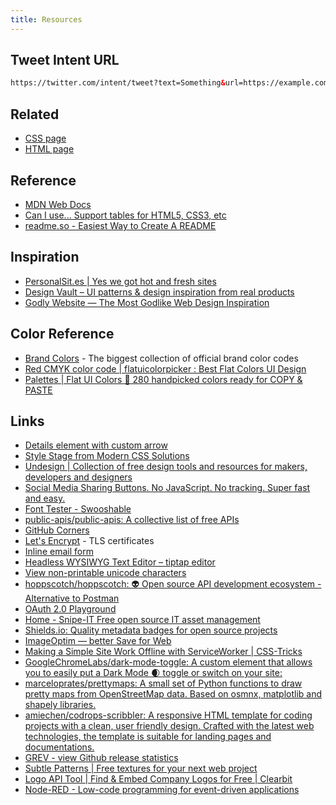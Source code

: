 ```yaml
---
title: Resources
---
```


## Tweet Intent URL

```html
https://twitter.com/intent/tweet?text=Something&url=https://example.com
```

## Related

- [CSS page](/webdev/css/)
- [HTML page](/webdev/html/)

## Reference

- [MDN Web Docs](https://developer.mozilla.org/en-US/)
- [Can I use... Support tables for HTML5, CSS3, etc](https://caniuse.com/)
- [readme.so - Easiest Way to Create A README](https://readme.so/)

## Inspiration

- [PersonalSit.es | Yes we got hot and fresh sites](https://personalsit.es/)
- [Design Vault – UI patterns & design inspiration from real products](https://designvault.io/)
- [Godly Website — The Most Godlike Web Design Inspiration](https://godly.website/)

## Color Reference

- [Brand Colors](https://brandcolors.net) - The biggest collection of official brand color codes
- [Red CMYK color code | flatuicolorpicker : Best Flat Colors UI Design](https://www.flatuicolorpicker.com/)
- [Palettes | Flat UI Colors 🎨 280 handpicked colors ready for COPY & PASTE](https://flatuicolors.com/)

## Links

- [Details element with custom arrow](https://codepen.io/NielsVoogt/details/YbaNPd)
- [Style Stage from Modern CSS Solutions](https://stylestage.dev/)
- [Undesign | Collection of free design tools and resources for makers, developers and designers](https://undesign.learn.uno/)
- [Social Media Sharing Buttons. No JavaScript. No tracking. Super fast and easy.](https://sharingbuttons.io/)
- [Font Tester - Swooshable](https://swooshable.com/fonttester)
- [public-apis/public-apis: A collective list of free APIs](https://github.com/public-apis/public-apis)
- [GitHub Corners](https://tholman.com/github-corners/)
- [Let's Encrypt](https://letsencrypt.org/) - TLS certificates
- [Inline email form](https://daviddarnes.github.io/inline-email-form/)
- [Headless WYSIWYG Text Editor – tiptap editor](https://www.tiptap.dev/)
- [View non-printable unicode characters](https://www.soscisurvey.de/tools/view-chars.php)
- [hoppscotch/hoppscotch: 👽 Open source API development ecosystem - Alternative to Postman](https://github.com/hoppscotch/hoppscotch)
- [OAuth 2.0 Playground](https://www.oauth.com/playground/)
- [Home - Snipe-IT Free open source IT asset management](https://snipeitapp.com/)
- [Shields.io: Quality metadata badges for open source projects](https://shields.io/)
- [ImageOptim — better Save for Web](https://imageoptim.com/mac)
- [Making a Simple Site Work Offline with ServiceWorker | CSS-Tricks](https://css-tricks.com/serviceworker-for-offline/)
- [GoogleChromeLabs/dark-mode-toggle: A custom element that allows you to easily put a Dark Mode 🌒 toggle or switch on your site:](https://github.com/GoogleChromeLabs/dark-mode-toggle)
- [marceloprates/prettymaps: A small set of Python functions to draw pretty maps from OpenStreetMap data. Based on osmnx, matplotlib and shapely libraries.](https://github.com/marceloprates/prettymaps)
- [amiechen/codrops-scribbler: A responsive HTML template for coding projects with a clean, user friendly design. Crafted with the latest web technologies, the template is suitable for landing pages and documentations.](https://github.com/amiechen/codrops-scribbler)
- [GREV - view Github release statistics](https://hanadigital.github.io/grev/)
- [Subtle Patterns | Free textures for your next web project](https://www.toptal.com/designers/subtlepatterns/thumbnail-view/)
- [Logo API Tool | Find & Embed Company Logos for Free | Clearbit](https://clearbit.com/logo)
- [Node-RED - Low-code programming for event-driven applications](https://nodered.org/)